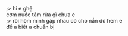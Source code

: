 ;> hi e ghệ<br>
cơm nước tắm rửa gì chưa e<br>
;> ròi hôm mình gặp nhau có cho nắn dú hem e<br>
để a biết a chuẩn bị
